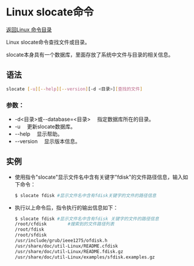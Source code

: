 # Linux slocate命令
[返回Linux 命令目录](11.Linux命令大全.md)

Linux slocate命令查找文件或目录。

slocate本身具有一个数据库，里面存放了系统中文件与目录的相关信息。

## 语法
```bash
slocate [-u][--help][--version][-d <目录>][查找的文件]
```

### 参数：

* -d<目录>或--database=<目录> 　指定数据库所在的目录。
* -u 　更新slocate数据库。
* --help 　显示帮助。
* --version 　显示版本信息。

## 实例

* 使用指令"slocate"显示文件名中含有关键字"fdisk"的文件路径信息，输入如下命令：
    ```bash
    $ slocate fdisk #显示文件名中含有fdisk关键字的文件的路径信息 
    ```

* 执行以上命令后，指令执行的输出信息如下：
    ```bash
    $ slocate fdisk #显示文件名中含有fdisk 关键字的文件的路径信息  
    /root/cfdisk        #搜索到的文件路径列表  
    /root/fdisk  
    /root/sfdisk  
    /usr/include/grub/ieee1275/ofdisk.h  
    /usr/share/doc/util-Linux/README.cfdisk  
    /usr/share/doc/util-Linux/README.fdisk.gz  
    /usr/share/doc/util-Linux/examples/sfdisk.examples.gz  
    ```